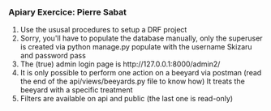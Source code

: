 <h3>Apiary Exercice: Pierre Sabat</h3>
<ol>
<li>Use the ususal procedures to setup a DRF project</li>

<li>Sorry, you'll have to populate the database manually, only the superuser is created via python manage.py populate with the username Skizaru and password pass</li>

<li>The (true) admin login page is http://127.0.0.1:8000/admin2/</li>

<li>It is only possible to perform one action on a beeyard via postman (read the end of the api/views/beeyards.py file to know how)
It treats the beeyard with a specific treatment</li>

<li>Filters are available on api and public (the last one is read-only)</li>
</ol>


